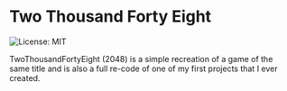 # Two Thousand Forty Eight
![License: MIT](https://img.shields.io/badge/License-MIT-blue.svg)

TwoThousandFortyEight (2048) is a simple recreation of a game of the same title and is also a full re-code of one of my first projects that I ever created.
